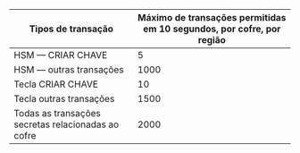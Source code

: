 
| Tipos de transação | Máximo de transações permitidas em 10 segundos, por cofre, por região
--- | ---
| HSM — CRIAR CHAVE | 5
| HSM — outras transações | 1000
| Tecla CRIAR CHAVE | 10
| Tecla outras transações | 1500
| Todas as transações secretas relacionadas ao cofre | 2000
 
 

<!---HONumber=Oct15_HO3-->
